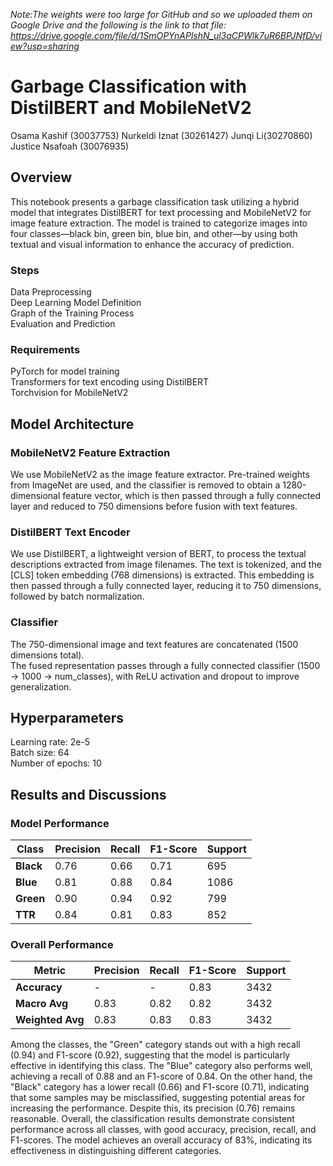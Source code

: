 _Note:The weights were too large for GitHub and so we uploaded them on Google Drive and the following is the link to that file:_
_https://drive.google.com/file/d/1SmOPYnAPlshN_ul3aCPWlk7uR6BPJNfD/view?usp=sharing_

# Garbage Classification with DistilBERT and MobileNetV2
Osama Kashif (30037753) Nurkeldi Iznat (30261427)  Junqi Li(30270860) Justice Nsafoah (30076935) 
## Overview
This notebook presents a garbage classification task utilizing a hybrid model that integrates DistilBERT for text processing and MobileNetV2 for image feature extraction. The model is trained to categorize images into four classes—black bin, green bin, blue bin, and other—by using both textual and visual information to enhance the accuracy of prediction.
### Steps
Data Preprocessing  
Deep Learning Model Definition  
Graph of the Training Process  
Evaluation and Prediction    
### Requirements
PyTorch for model training  
Transformers for text encoding using DistilBERT  
Torchvision for MobileNetV2  
## Model Architecture  
### MobileNetV2 Feature Extraction  
We use MobileNetV2 as the image feature extractor. Pre-trained weights from ImageNet are used, and the classifier is removed to obtain a 1280-dimensional feature vector, which is then passed through a fully connected layer and reduced to 750 dimensions before fusion with text features.  
### DistilBERT Text Encoder
We use DistilBERT, a lightweight version of BERT, to process the textual descriptions extracted from image filenames. The text is tokenized, and the [CLS] token embedding (768 dimensions) is extracted. This embedding is then passed through a fully connected layer, reducing it to 750 dimensions, followed by batch normalization.  
### Classifier
The 750-dimensional image and text features are concatenated (1500 dimensions total).  
The fused representation passes through a fully connected classifier (1500 → 1000 → num_classes), with ReLU activation and dropout to improve generalization.
## Hyperparameters  
Learning rate: 2e-5  
Batch size: 64   
Number of epochs: 10
## Results and Discussions  
### Model Performance  
| **Class**   |**Precision**|**Recall**|**F1-Score**|**Support**|
|-------------|-----------|--------|----------|---------|
| **Black**   | 0.76      | 0.66   | 0.71     | 695     |
| **Blue**    | 0.81      | 0.88   | 0.84     | 1086    |
| **Green**   | 0.90      | 0.94   | 0.92     | 799     |
| **TTR**     | 0.84      | 0.81   | 0.83     | 852     |
### **Overall Performance**  
| Metric        | Precision | Recall | F1-Score | Support |
|--------------|-----------|--------|----------|---------|
| **Accuracy**  | -        | -      | 0.83     | 3432    |
| **Macro Avg** | 0.83     | 0.82   | 0.82     | 3432    |
| **Weighted Avg** | 0.83   | 0.83   | 0.83     | 3432    |  

 
Among the classes, the "Green" category stands out with a high recall (0.94) and F1-score (0.92), suggesting that the model is particularly effective in identifying this class. The "Blue" category also performs well, achieving a recall of 0.88 and an F1-score of 0.84. 
On the other hand, the "Black" category has a lower recall (0.66) and F1-score (0.71), indicating that some samples may be misclassified, suggesting potential areas for increasing the performance. Despite this, its precision (0.76) remains reasonable. 
Overall, the classification results demonstrate consistent performance across all classes, with good accuracy, precision, recall, and F1-scores. The model achieves an overall accuracy of 83%, indicating its effectiveness in distinguishing different categories. 



